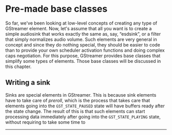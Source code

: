 
# Pre-made base classes

So far, we've been looking at low-level concepts of creating any type of
GStreamer element. Now, let's assume that all you want is to create a
simple audiosink that works exactly the same as, say, “esdsink”, or a
filter that simply normalizes audio volume. Such elements are very
general in concept and since they do nothing special, they should be
easier to code than to provide your own scheduler activation functions
and doing complex caps negotiation. For this purpose, GStreamer provides
base classes that simplify some types of elements. Those base classes
will be discussed in this chapter.

## Writing a sink

Sinks are special elements in GStreamer. This is because sink elements
have to take care of *preroll*, which is the process that takes care
that elements going into the `GST_STATE_PAUSED` state will have buffers
ready after the state change. The result of this is that such elements
can start processing data immediately after going into the
`GST_STATE_PLAYING` state, without requiring to take some time to

---

